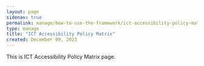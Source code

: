 ```yaml
---
layout: page
sidenav: true
permalink: manage/how-to-use-the-framework/ict-accessibility-policy-matrix/
type: manage
title: "ICT Accessibility Policy Matrix"
created: December 09, 2023
---
```


This is ICT Accessibility Policy Matrix page.



